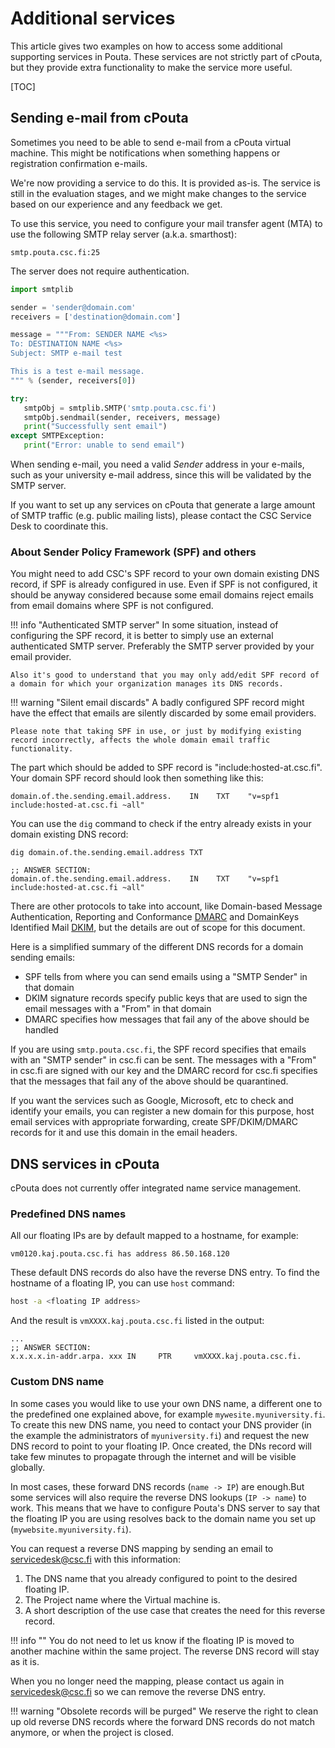 # Additional services

This article gives two examples on how to access some additional supporting services
in Pouta. These services are not strictly part of cPouta, but they provide extra
functionality to make the service more useful.

[TOC]

## Sending e-mail from cPouta

Sometimes you need to be able to send e-mail from a cPouta virtual
machine. This might be notifications when something happens or
registration confirmation e-mails.

We're now providing a service to do this. It is provided as-is. The service is still in the
evaluation stages, and we might make changes to the service based on
our experience and any feedback we get.

To use this service, you need to configure your mail transfer agent
(MTA) to use the following SMTP relay server (a.k.a. smarthost):

```
smtp.pouta.csc.fi:25
```

The server does not require authentication.

```python
import smtplib

sender = 'sender@domain.com'
receivers = ['destination@domain.com']

message = """From: SENDER NAME <%s>
To: DESTINATION NAME <%s>
Subject: SMTP e-mail test

This is a test e-mail message.
""" % (sender, receivers[0])

try:
   smtpObj = smtplib.SMTP('smtp.pouta.csc.fi')
   smtpObj.sendmail(sender, receivers, message)
   print("Successfully sent email")
except SMTPException:
   print("Error: unable to send email")
```

When sending e-mail, you need a valid _Sender_ address in your e-mails,
such as your university e-mail address, since this will be validated by
the SMTP server.

If you want to set up any services on cPouta that generate a large
amount of SMTP traffic (e.g. public mailing lists), please contact
the CSC Service Desk to coordinate this.

### About Sender Policy Framework (SPF) and others

You might need to add CSC's SPF record to your own domain existing DNS record, if SPF is already configured in use. 
Even if SPF is not configured, it should be anyway considered because some email domains reject emails from email domains where SPF is not configured.

!!! info "Authenticated SMTP server"
    In some situation, instead of configuring the SPF record, it is better to simply use an external authenticated SMTP server. Preferably the SMTP server provided by your email provider.

    Also it's good to understand that you may only add/edit SPF record of a domain for which your organization manages its DNS records.

!!! warning "Silent email discards"
    A badly configured SPF record might have the effect that emails are silently discarded by some email providers. 

    Please note that taking SPF in use, or just by modifying existing record incorrectly, affects the whole domain email traffic functionality.

The part which should be added to SPF record is "include:hosted-at.csc.fi".
Your domain SPF record should look then something like this:

```
domain.of.the.sending.email.address.    IN    TXT    "v=spf1 include:hosted-at.csc.fi ~all"
```

You can use the `dig` command to check if the entry already exists in your domain existing DNS record:
```
dig domain.of.the.sending.email.address TXT

;; ANSWER SECTION:
domain.of.the.sending.email.address.    IN    TXT    "v=spf1 include:hosted-at.csc.fi ~all"
```

There are other protocols to take into account, like Domain-based Message Authentication, Reporting and Conformance [DMARC](https://en.wikipedia.org/wiki/DMARC) and DomainKeys Identified Mail [DKIM](https://en.wikipedia.org/wiki/DomainKeys_Identified_Mail), but the details are out of scope for this document.

Here is a simplified summary of the different DNS records for a domain sending emails:
- SPF tells from where you can send emails using a "SMTP Sender" in that domain
- DKIM signature records specify public keys that are used to sign the email messages with a "From" in that domain
- DMARC specifies how messages that fail any of the above should be handled

If you are using `smtp.pouta.csc.fi`, the SPF record specifies that emails with an "SMTP sender" in csc.fi can be sent. The messages with a "From" in csc.fi are signed with our key and the DMARC record for csc.fi specifies that the messages that fail any of the above should be quarantined.

If you want the services such as Google, Microsoft, etc to check and identify your emails, you can register a new domain for this purpose, host email services with appropriate forwarding, create SPF/DKIM/DMARC records for it and use this domain in the email headers.

## DNS services in cPouta

cPouta does not currently offer integrated name service management.

### Predefined DNS names

All our floating IPs are by default mapped to a hostname, for example:

```
vm0120.kaj.pouta.csc.fi has address 86.50.168.120
```

These default DNS records do also have the reverse DNS entry. To find the hostname of a floating IP, you can use `host` command:

```sh
host -a <floating IP address>
```

And the result is `vmXXXX.kaj.pouta.csc.fi` listed in the output:

```
...
;; ANSWER SECTION:
x.x.x.x.in-addr.arpa. xxx IN     PTR     vmXXXX.kaj.pouta.csc.fi.
```

### Custom DNS name

In some cases you would like to use your own DNS name, a different one to the predefined one explained above, for example `mywesite.myuniversity.fi`. To create this new DNS name, you need to contact your DNS provider (in the example the administrators of `myuniversity.fi`) and request the new DNS record to point to your floating IP. Once created, the DNs record will take few minutes to propagate through the internet and will be visible globally.


In most cases, these forward DNS records (`name -> IP`) are enough.But some services will also require the reverse DNS lookups (`IP -> name`) to work. This means that we have to
configure Pouta's DNS server to say that the floating IP you are using
resolves back to the domain name you set up (`mywebsite.myuniversity.fi`).

You can request a reverse DNS mapping by sending an email to <servicedesk@csc.fi> with this information:

1. The DNS name that you already configured to point to the desired floating IP.
1. The Project name where the Virtual machine is.
1. A short description of the use case that creates the need for this reverse record.

!!! info ""
    You do not need to let us know if the floating IP is moved to another machine within the same project. The reverse DNS record will stay as it is.

When you no longer need the mapping, please contact us again in <servicedesk@csc.fi> so we can remove the reverse DNS entry.

!!! warning "Obsolete records will be purged"
    We reserve the right to clean up old reverse DNS records where the forward DNS records do not match anymore, or when the project is closed.
